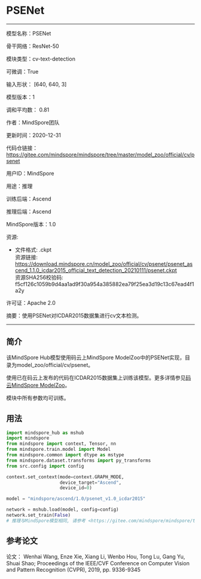# PSENet

---

模型名称：PSENet

骨干网络：ResNet-50

模块类型：cv-text-detection

可微调：True

输入形状： [640, 640, 3]

模型版本：1

调和平均数： 0.81

作者：MindSpore团队

更新时间：2020-12-31

代码仓链接： <https://gitee.com/mindspore/mindspore/tree/master/model_zoo/official/cv/psenet>

用户ID：MindSpore

用途：推理

训练后端：Ascend

推理后端：Ascend

MindSpore版本：1.0

资源:

  -
    文件格式: .ckpt  
    资源链接: <https://download.mindspore.cn/model_zoo/official/cv/psenet/psenet_ascend_1.1.0_icdar2015_official_text_detection_20210111/psenet.ckpt>  
    资源SHA256校验码: f5cf126c1059b9d4aa1ad9f30a954a385882ea79f25ea3d19c13c67ead4f1a2y  

许可证：Apache 2.0

摘要：使用PSENet对ICDAR2015数据集进行cv文本检测。

---

## 简介

该MindSpore Hub模型使用码云上MindSpore ModelZoo中的PSENet实现，目录为model_zoo/official/cv/psenet。

使用已在码云上发布的代码在ICDAR2015数据集上训练该模型。更多详情参见[码云MindSpore ModelZoo](https://gitee.com/mindspore/mindspore/tree/master/model_zoo/official/cv/psenet/README.md)。

模块中所有参数均可训练。

## 用法

```python
import mindspore_hub as mshub
import mindspore
from mindspore import context, Tensor, nn
from mindspore.train.model import Model
from mindspore.common import dtype as mstype
from mindspore.dataset.transforms import py_transforms
from src.config import config

context.set_context(mode=context.GRAPH_MODE,
                    device_target="Ascend",
                    device_id=0)

model = "mindspore/ascend/1.0/psenet_v1.0_icdar2015"

network = mshub.load(model, config=config)
network.set_train(False)
# 推理与MindSpore模型相同, 请参考 <https://gitee.com/mindspore/mindspore/tree/master/model_zoo/official/cv/psenet>。
```

## 参考论文

论文： Wenhai Wang, Enze Xie, Xiang Li, Wenbo Hou, Tong Lu, Gang Yu, Shuai Shao; Proceedings of the IEEE/CVF Conference on Computer Vision and Pattern Recognition (CVPR), 2019, pp. 9336-9345
